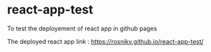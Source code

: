 # react-app-test
To test the deployement of react app in github pages

The deployed react app link : https://rosnikv.github.io/react-app-test/
